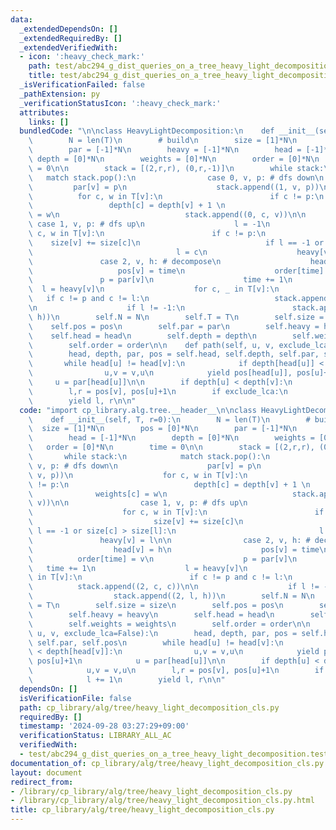 ```yaml
---
data:
  _extendedDependsOn: []
  _extendedRequiredBy: []
  _extendedVerifiedWith:
  - icon: ':heavy_check_mark:'
    path: test/abc294_g_dist_queries_on_a_tree_heavy_light_decomposition.test.py
    title: test/abc294_g_dist_queries_on_a_tree_heavy_light_decomposition.test.py
  _isVerificationFailed: false
  _pathExtension: py
  _verificationStatusIcon: ':heavy_check_mark:'
  attributes:
    links: []
  bundledCode: "\n\nclass HeavyLightDecomposition:\n    def __init__(self, T, r=0):\n\
    \        N = len(T)\n        # build\n        size = [1]*N\n        pos = [0]*N\n\
    \        par = [-1]*N\n        heavy = [-1]*N\n        head = [-1]*N\n       \
    \ depth = [0]*N\n        weights = [0]*N\n        order = [0]*N\n        time\
    \ = 0\n\n        stack = [(2,r,r), (0,r,-1)]\n        while stack:\n         \
    \   match stack.pop():\n                case 0, v, p: # dfs down\n           \
    \         par[v] = p\n                    stack.append((1, v, p))\n          \
    \          for c, w in T[v]:\n                        if c != p:\n           \
    \                 depth[c] = depth[v] + 1 \n                            weights[c]\
    \ = w\n                            stack.append((0, c, v))\n\n               \
    \ case 1, v, p: # dfs up\n                    l = -1\n                    for\
    \ c, w in T[v]:\n                        if c != p:\n                        \
    \    size[v] += size[c]\n                            if l == -1 or size[c] > size[l]:\n\
    \                                l = c\n                    heavy[v] = l\n\n \
    \               case 2, v, h: # decompose\n                    head[v] = h\n \
    \                   pos[v] = time\n                    order[time] = v\n     \
    \               p = par[v]\n                    time += 1\n                  \
    \  l = heavy[v]\n                    for c, _ in T[v]:\n                     \
    \   if c != p and c != l:\n                            stack.append((2, c, c))\n\
    \n                    if l != -1:\n                        stack.append((2, l,\
    \ h))\n        self.N = N\n        self.T = T\n        self.size = size\n    \
    \    self.pos = pos\n        self.par = par\n        self.heavy = heavy\n    \
    \    self.head = head\n        self.depth = depth\n        self.weights = weights\n\
    \        self.order = order\n\n    def path(self, u, v, exclude_lca=False):\n\
    \        head, depth, par, pos = self.head, self.depth, self.par, self.pos\n \
    \       while head[u] != head[v]:\n            if depth[head[u]] < depth[head[v]]:\n\
    \                u,v = v,u\n            yield pos[head[u]], pos[u]+1\n       \
    \     u = par[head[u]]\n\n        if depth[u] < depth[v]:\n            u,v = v,u\n\
    \        l,r = pos[v], pos[u]+1\n        if exclude_lca:\n            l += 1\n\
    \        yield l, r\n\n"
  code: "import cp_library.alg.tree.__header__\n\nclass HeavyLightDecomposition:\n\
    \    def __init__(self, T, r=0):\n        N = len(T)\n        # build\n      \
    \  size = [1]*N\n        pos = [0]*N\n        par = [-1]*N\n        heavy = [-1]*N\n\
    \        head = [-1]*N\n        depth = [0]*N\n        weights = [0]*N\n     \
    \   order = [0]*N\n        time = 0\n\n        stack = [(2,r,r), (0,r,-1)]\n \
    \       while stack:\n            match stack.pop():\n                case 0,\
    \ v, p: # dfs down\n                    par[v] = p\n                    stack.append((1,\
    \ v, p))\n                    for c, w in T[v]:\n                        if c\
    \ != p:\n                            depth[c] = depth[v] + 1 \n              \
    \              weights[c] = w\n                            stack.append((0, c,\
    \ v))\n\n                case 1, v, p: # dfs up\n                    l = -1\n\
    \                    for c, w in T[v]:\n                        if c != p:\n \
    \                           size[v] += size[c]\n                            if\
    \ l == -1 or size[c] > size[l]:\n                                l = c\n     \
    \               heavy[v] = l\n\n                case 2, v, h: # decompose\n  \
    \                  head[v] = h\n                    pos[v] = time\n          \
    \          order[time] = v\n                    p = par[v]\n                 \
    \   time += 1\n                    l = heavy[v]\n                    for c, _\
    \ in T[v]:\n                        if c != p and c != l:\n                  \
    \          stack.append((2, c, c))\n\n                    if l != -1:\n      \
    \                  stack.append((2, l, h))\n        self.N = N\n        self.T\
    \ = T\n        self.size = size\n        self.pos = pos\n        self.par = par\n\
    \        self.heavy = heavy\n        self.head = head\n        self.depth = depth\n\
    \        self.weights = weights\n        self.order = order\n\n    def path(self,\
    \ u, v, exclude_lca=False):\n        head, depth, par, pos = self.head, self.depth,\
    \ self.par, self.pos\n        while head[u] != head[v]:\n            if depth[head[u]]\
    \ < depth[head[v]]:\n                u,v = v,u\n            yield pos[head[u]],\
    \ pos[u]+1\n            u = par[head[u]]\n\n        if depth[u] < depth[v]:\n\
    \            u,v = v,u\n        l,r = pos[v], pos[u]+1\n        if exclude_lca:\n\
    \            l += 1\n        yield l, r\n\n"
  dependsOn: []
  isVerificationFile: false
  path: cp_library/alg/tree/heavy_light_decomposition_cls.py
  requiredBy: []
  timestamp: '2024-09-28 03:27:29+09:00'
  verificationStatus: LIBRARY_ALL_AC
  verifiedWith:
  - test/abc294_g_dist_queries_on_a_tree_heavy_light_decomposition.test.py
documentation_of: cp_library/alg/tree/heavy_light_decomposition_cls.py
layout: document
redirect_from:
- /library/cp_library/alg/tree/heavy_light_decomposition_cls.py
- /library/cp_library/alg/tree/heavy_light_decomposition_cls.py.html
title: cp_library/alg/tree/heavy_light_decomposition_cls.py
---
```

